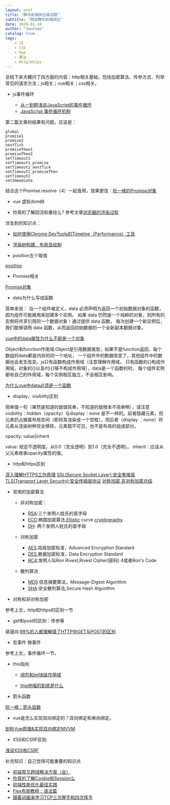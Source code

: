 ```yaml
---
layout: post
title: "腾讯前端岗位面试题"
subtitle: "西安腾讯前端岗位"
date: 2020-01-10
author: "Journee"
catalog: true
tags:
    - JS
    - CSS
    - Vue
    - 算法
    - Http/Https
---
```


总结下来大概问了四方面的内容：http相关基础，包括加密算法、传参方式、列举常见的请求方法；js相关；vue相关；css相关。
+ js事件循环

    + [从一到题浅说JavaScript的事件循环](https://github.com/dwqs/blog/issues/61)
    + [JavaScript 事件循环机制](https://juejin.im/post/5b407162f265da0f51403f42)

第二篇文章的结果有问题，应该是：

    global
    promise1
    promise2
    nextTick
    promiseThen1
    promiseThen2
    setTimeout1
    setTimeout1_promise
    setTimeout1_nextTick
    setTimeout1_promiseThen
    setTimeout2
    setImmediate


结合这个Promise.resolve（4）一起食用，效果更佳：[阮一峰的Promise对象](http://es6.ruanyifeng.com/#docs/promise#Promise-resolve)
* vue 虚拟dom树

* 你真的了解回流和重绘么?
参考文章[浏览器的渲染过程](https://segmentfault.com/a/1190000017329980)

涉及到的知识点：
* [如何使用Chrome DevTools的Timeline（Performance）工具](https://developers.google.com/web/tools/chrome-devtools/evaluate-performance/timeline-tool?hl=zh-cn)
* [渲染树构建、布局及绘制](https://developers.google.com/web/fundamentals/performance/critical-rendering-path/render-tree-construction?hl=zh-cn)

* position五个取值

[position](https://developer.mozilla.org/zh-CN/docs/Web/CSS/position)

* Promise相关

[Promise对象](http://es6.ruanyifeng.com/#docs/promise)

* data为什么写成函数

简单来说：
当一个组件被定义，data 必须声明为返回一个初始数据对象的函数，因为组件可能被用来创建多个实例。
如果 data 仍然是一个纯粹的对象，则所有的实例将共享引用同一个数据对象！通过提供 data 函数，
每次创建一个新实例后，我们能够调用 data 函数，从而返回初始数据的一个全新副本数据对象。

[vue中的data属性为什么不能是一个对象](https://juejin.im/post/5b4c0a715188251acc22fdd7)

Object和function作用域:Object是引用数据类型，如果不是function返回，每个数组的data都是内存的同一个地址，
一个组件中的数据改变了，其他组件中的数据也会发生改变。js只有函数构成作用域（注意理解作用域，
只有函数的{}构成作用域，对象的{}以及if(){}够不构成作用域），data是一个函数的时，
每个组件实例都有自己的作用域，每个实例相互独立，不会相互影响。

[为什么vue中data必须是一个函数](http://www.webxq.com/vue/16738.html)

* display、visibility区别

简单提一句（果然是知道的就很简单，不知道的就根本不简单啊），请注意visibility：hidden（opacity）与display：none
是不一样的。前者隐藏元素，但元素扔占据着布局空间（即将其渲染成一个空框），而后者（display
：none）将元素从渲染树种完全移除，元素既不可见，也不是布局的组成部分。

opacity: value|inherit

value: 规定不透明度。从0.0（完全透明）到1.0（完全不透明）。
inherit：应该从父元素继承opacity属性的值。


* http和https区别

[深入理解HTTPS工作原理](https://github.com/ljianshu/Blog/issues/50)
[SSL(Secure Socket Layer):安全套接层](https://baike.baidu.com/item/SSL)
[TLS(Transport Layer Security):安全传输层协议](https://baike.baidu.com/item/TLS%E5%8D%8F%E8%AE%AE/7129331)
[对称加密 非对称加密总结](https://www.jianshu.com/p/b078282653b3)
* 常用的加密算法

  * 非对称加密：
      * [RSA](https://baike.baidu.com/item/RSA%E7%AE%97%E6%B3%95/263310?fromtitle=RSA&fromid=210678&fr=aladdin):三个发明人姓氏的首字母
      * [ECC](https://baike.baidu.com/item/%E6%A4%AD%E5%9C%86%E5%8A%A0%E5%AF%86%E7%AE%97%E6%B3%95/10305582):椭圆加密算法,[Elliptic](https://dictionary.cambridge.org/zhs/%E8%AF%8D%E5%85%B8/%E8%8B%B1%E8%AF%AD-%E6%B1%89%E8%AF%AD-%E7%B9%81%E4%BD%93/elliptical) curve [cryptography](https://dictionary.cambridge.org/zhs/%E8%AF%8D%E5%85%B8/%E8%8B%B1%E8%AF%AD-%E6%B1%89%E8%AF%AD-%E7%B9%81%E4%BD%93/cryptography)
      * [DH](https://baike.baidu.com/item/Diffie-Hellman/9827194?fr=aladdin): 两个发明人姓氏的首字母
      
  * 对称加密
      * [AES](https://baike.baidu.com/item/%E9%AB%98%E7%BA%A7%E5%8A%A0%E5%AF%86%E6%A0%87%E5%87%86/468774?fromtitle=aes&fromid=5903&fr=aladdin):高级加密标准，Advanced Encryption Standard
      * [DES](https://baike.baidu.com/item/des%E5%AF%B9%E7%A7%B0%E5%8A%A0%E5%AF%86/9002660?fr=aladdin),数据加密标准，Data Encryption Standard
      * [RC4](https://baike.baidu.com/item/RC4/3454548?fr=aladdin):发明人叫Ron Rivest,Rivest Cipher(密码) 4或者Ron's Code
      
  * 散列算法
      * [MD5](https://baike.baidu.com/item/MD5/212708?fr=aladdin):信息摘要算法，Message-Digest Algorithm
      * [SHA](https://baike.baidu.com/item/SHA%E5%AE%B6%E6%97%8F?fromtitle=SHA&fromid=9533316):安全散列算法,Secure Hash Algorithm

* 对称和非对称加密

参考上文，http和https的区别一节

* get和post的区别：传参等

装逼向:[99%的人都理解错了HTTP中GET与POST的区别](https://mp.weixin.qq.com/s?__biz=MzI3NzIzMzg3Mw==&mid=100000054&idx=1&sn=71f6c214f3833d9ca20b9f7dcd9d33e4#rd)

* 宏事件 微事件

参考上文，事件循环一节。

* this指向

  * [闭包和let块级作用域](https://www.cnblogs.com/liuyongjia/p/10623665.html)

  * [this他喵的到底是什么](https://juejin.im/post/5b9f176b6fb9a05d3827d03f)
* 箭头函数

[阮一峰：箭头函数](http://es6.ruanyifeng.com/?search=%E7%AE%AD%E5%A4%B4&x=0&y=0#docs/function)

* vue是怎么实现双向绑定的？双向绑定和单向绑定。

[剖析Vue原理&实现双向绑定MVVM](https://segmentfault.com/a/1190000006599500#articleHeader6)

* XSS和CSRF区别

[浅谈XSS和CSRF](https://github.com/dwqs/blog/issues/68)

补充知识：自己觉得可能重要的知识点

* [前端常见跨域解决方案（全）](https://segmentfault.com/a/1190000011145364)
* [你真的了解Cookie和Session么](https://juejin.im/post/5cd9037ee51d456e5c5babca)
* [前端性能优化最佳实践](https://csspod.com/frontend-performance-best-practices/)
* [Flex布局教程：语法篇](http://www.ruanyifeng.com/blog/2015/07/flex-grammar.html)
* [跟着动画来学习TCP三次握手和四次挥手](https://juejin.im/post/5b29d2c4e51d4558b80b1d8c)








